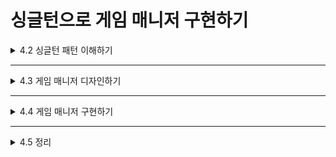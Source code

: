 # 싱글턴으로 게임 매니저 구현하기
<details>
<summary>4.2 싱글턴 패턴 이해하기</summary>
<div markdown="1">       
  
* **싱글턴 패턴의 주요 목표는 유일성을 보장하는 것**
  * 클래스가 싱글턴 패턴을 제대로 구현했다면 초기화된 후에는 런타임 동안 메모리에 오직 하나의 인스턴스만 존재한다는 것을 의미함
  * 이 메커니즘은 전역적으로 접근할 수 있는 시스템을 관리하는 클래스가 있을 때 도움이 됨

* **싱글턴 디자인의 특징**
  * **오직 한 번만** 메모리 안에 생성되어야 함
  * 자기 자신과 같은 유형의 개체 인스턴스를 발견하면 **즉시 없앰**

* **싱글턴 패턴의 장단점**
  * 장점
    * 전역 접근 가능
    * 동시성 제어 : 공유 자원에 동시 접근을 제한하고자 사용할 수 있음

  * 단점
    * 유닛 테스트, 잘못된 습관이 생길 수 있다는 점 
</div>
</details>

___

<details>
<summary>4.3 게임 매니저 디자인하기</summary>
<div markdown="1">       

* 게임 매니저는 게임의 전체 수명 동안 살아있어야 한다는 점을 명심해야 함
* 메모리 내에서 유일하지만 지속적인 인스턴스가 되어야 함
</div>
</details>

___

<details>
<summary>4.4 게임 매니저 구현하기</summary>
<div markdown="1">       

* **Singleton 클래스 구현**
```C#
using UnityEngine;

namespace Chapter.Singleton
{
    public class Singleton<T> : MonoBehaviour where T: Component
    {
        private static T _instance;
        
        public static T Instance
        {
            get
            {
                if(_instance == null)
                {
                    _instance = FindObjectOfType<T>();

                    if(_instance == null)
                    {
                        GameObject obj = new GameObject();
                        obj.name = typeof(T).Name;
                        _instance = obj.AddComponent<T>();
                    }
                }
                return _instance;
            }
        }

        public virtual void Awake()
        {
            if (_instance == null)
            {
                _instance = this as T;
                DontDestroyOnLoad(gameObject);
            }
            else
            {
                Destroy(gameObject);
            }
        }
    }
}
```
* 엔진이 Awake() 함수를 호출했을 때 싱글턴 컴포넌트는 메모리에 초기화된 자신의 인스턴스가 이미 있는지 확인한다는 것을 반드시 알고 있어야 함
* 만약 인스턴스가 엇다면 싱글턴 컴포넌트는 자신이 현재 인스턴스가 됨
* 이미 있다면 복제를 막기 위해 **스스로를 제거함**
* So, 씬에는 **한 번에 하나의 특정한 싱글턴 인스턴스가 존재함**

* **GameManager 클래스 구현**
```C#
using System;
using UnityEngine;
using UnityEngine.SceneManagement;

namespace Chapter.Singleton
{
    public class GameManager : Singleton<GameManager> //싱글턴으로 사용하고 싶을 때 필요!
    {
        private DateTime _sessionStartTime;
        private DateTime _sessionEndTime;

        void Start()
        {
            //TODO:
            // - 플레이어 세이브 로드
            // - 세이브가 없으면 플레이어를 등록 씬으로 리다이렉션한다.
            // - 백엔드를 호출하고 일일 챌린지와 보상을 얻는다.

            _sessionStartTime = DateTime.Now;
            Debug.Log("Game session start @: " + DateTime.Now);
        }
        void OnApplicationQuit()
        {
            _sessionEndTime = DateTime.Now;
            TimeSpan timeDifference = 
                -_sessionEndTime.Subtract(_sessionStartTime);

            Debug.Log("Game session ended @: " + DateTime.Now);
            Debug.Log("Game session lasted: " + timeDifference);
        }

        void OnGUI()
        {
            if(GUILayout.Button("Next Scene"))
            {
                SceneManager.LoadScene(SceneManager.GetActiveScene().buildIndex + 1);
            }
        }
    }
}
```
  
</div>
</details>

___

<details>
<summary>4.5 정리</summary>
<div markdown="1">       

</div>
</details>

